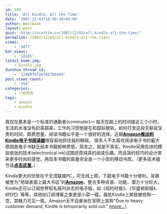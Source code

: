 ```yaml
---
id: 140
title: 'All Kindle, All the Time'
date: '2007-12-03T18:30:30+00:00'
author: Westbank
layout: post
guid: 'http://scottie.cn/2007/12/03/all-kindle-all-the-time/'
permalink: /2007/12/03/all-kindle-all-the-time/
views:
    - '5877'
bot_views:
    - '10185'
latest_home_img:
    - kindle.jpg
duoshuo_thread_id:
    - '1246078726781796489'
post_views_count:
    - '350'
categories:
    - 一地鸡毛
tags:
    - amazon
    - kindle
---
```


我现在基本是一个标准的通勤者(commuter)— 每天在路上的时间接近三个小时。生活的水准没有赶英超美，工作的习惯倒是在和国际接轨。如何打发这段无聊且宝贵的时间，颇费思量。阅读书籍似乎是一个很好的选择。近期[<span style="color: #000000;">**Amazon推出的Kindle电子书阅读器**</span>](http://www.amazon.com/gp/product/B000FI73MA/ref=amb_link_5873612_2?pf_rd_m=ATVPDKIKX0DER&pf_rd_s=gateway-center-column&pf_rd_r=0CYTJV48NBZY0Y6XX4ZA&pf_rd_t=101&pf_rd_p=329252801&pf_rd_i=507846)很容易地抓住我的眼球。 很多人不太喜欢阅读电子书的最大原因是电子书缺乏纸本书籍那种质感，简言之，就是不真实。Kindle采用先进的模拟纸张的技术(electronical ink)试图还原纯真的阅读乐趣。而且简约轻巧的设计带来更多时尚的感觉。两百本书籍的容量完全是一个小型的移动书库。（更多技术细节请[**<span style="color: #000000;">点击这里</span>**](http://www.amazon.com/gp/product/B000FI73MA/ref=amb_link_5873612_2?pf_rd_m=ATVPDKIKX0DER&pf_rd_s=gateway-center-column&pf_rd_r=0CYTJV48NBZY0Y6XX4ZA&pf_rd_t=101&pf_rd_p=329252801&pf_rd_i=507846)。）

Kindle更大的优势在于无须联接PC，可无线上网，下载电子书籍十分便利。背靠被誉为“地球表面上最大书店”的[**<span style="color: #000000;">Amazon</span>**](http://www.amazon.com/)，整合多种资源、功能，潜力十分巨大。Kindle还可以订阅世界知名报刊杂志的电子版，如《纽约时报》、《华盛顿邮报》、《时代》等等，其他如订阅博客之类更是小菜一碟。首批Kindle上架就被抢购一空，其魅力可见一斑。Amazon无不自豪地在官网上宣称"Due to heavy customer demand, Kindle is temporarily sold out." [<span aria-label="Continue reading All Kindle, All the Time">(more…)</span>](http://farbank.net/2007/12/03/all-kindle-all-the-time/#more-140)